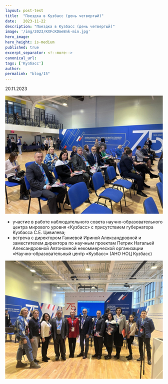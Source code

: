 ```yaml
---
layout: post-test
title:  "Поездка в Кузбасс (день четвертый)"
date:   2023-11-22
description: "Поездка в Кузбасс (день четвертый)"
image: '/img/2023/KXFcKDmeBnk-min.jpg'
hero_image: 
hero_height: is-medium
published: true
excerpt_separator: <!--more-->
canonical_url: 
tags: ['Кузбасс']
author:
permalink: "blog/15"
---
```


20.11.2023 <!--more-->

![Поездка в Кузбасс](/img/2023/KXFcKDmeBnk-min.jpg)

- участие в работе наблюдательного совета научно-образовательного центра мирового уровня «Кузбасс» с присутствием губернатора Кузбасса С.Е. Цивилева;
- встреча с директором Ганиевой Ириной Александровной и заместителем директора по научным проектам Петрик Натальей Александровной Автономной некоммерческой организации «Научно-образовательный центр «Кузбасс» (АНО НОЦ Кузбасс)

![Поездка в Кузбасс](/img/2023/x9M9JyiveQg-min.jpg)